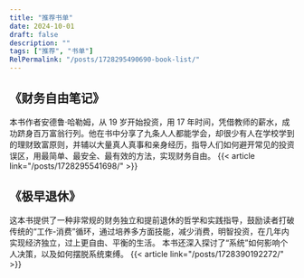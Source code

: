 ```yaml
---
title: "推荐书单"
date: 2024-10-01
draft: false
description: ""
tags: ["推荐", "书单"]
RelPermalink: "/posts/1728295490690-book-list/"
---
```


## 《财务自由笔记》

本书作者安德鲁·哈勒姆，从 19 岁开始投资，用 17 年时间，凭借教师的薪水，成功跻身百万富翁行列。他在书中分享了九条人人都能学会，却很少有人在学校学到的理财致富原则，并辅以大量真人真事和亲身经历，指导人们如何避开常见的投资误区，用最简单、最安全、最有效的方法，实现财务自由。
{{< article link="/posts/1728295541698/" >}}

## 《极早退休》

这本书提供了一种非常规的财务独立和提前退休的哲学和实践指导，鼓励读者打破传统的“工作-消费”循环，通过培养多方面技能，减少消费，明智投资，在几年内实现经济独立，过上更自由、平衡的生活。  本书还深入探讨了“系统”如何影响个人决策，以及如何摆脱系统束缚。
{{< article link="/posts/1728390192272/" >}}

